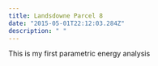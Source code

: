 ```yaml
---
title: Landsdowne Parcel 8
date: "2015-05-01T22:12:03.284Z"
description: " "
---
```


This is my first parametric energy analysis